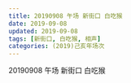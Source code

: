 ```yaml
---
title: 20190908 午场 新街口 白吃猴
date: 2019-09-08
updated: 2019-09-08
tags: [新街口, 白吃猴, 相声]
categories: (2019)己亥年场次
---
```

20190908 午场 新街口 白吃猴